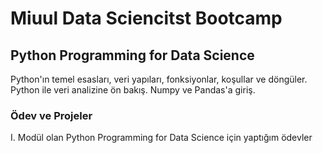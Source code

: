 # Miuul Data Sciencitst Bootcamp

## Python Programming for Data Science

Python'ın temel esasları, veri yapıları, fonksiyonlar, koşullar ve döngüler.
Python ile veri analizine ön bakış. Numpy ve Pandas'a giriş. 

### Ödev ve Projeler
I. Modül olan Python Programming for Data Science için yaptığım ödevler


